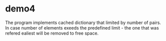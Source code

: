 # demo4
The program implements cached dictionary that limited by number of pairs.
In case number of elements exeeds the predefined limit - the one that was refered ealiest will be removed to free space.
